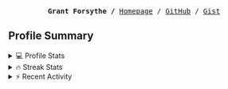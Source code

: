 <p><pre align="center"><strong>Grant Forsythe /</strong> <a href="https://www.grantwforsythe.com/">Homepage</a> / <a href="https://github.com/grantwforsythe">GitHub</a> / <a href="https://gist.github.com/grantwforsythe">Gist</a></pre></p>
 
<h2 align="left">Profile Summary</h2>
<details>
    <summary>💻 Profile Stats</summary>
    <div align="center">
        <img alt="GitHub stats" src="https://github-readme-stats.vercel.app/api?username=grantwforsythe&count_private=true&show_icons=true&hide=stars&border_radius=7&include_all_commits=true&hide_rank=true&custom_title=Grant%27s%20GitHub%20Stats">
        <img alt="Top languages" src="https://github-readme-stats.vercel.app/api/top-langs/?username=grantwforsythe&hide=jupyter+notebook,vim+script&layout=compact&langs_count=6">
    </div>
    <p style="font-size: 11px;" align="center">
        <strong>Note:</strong> Top languages is only a metric of the languages my public code consists of and doesn't reflect experience or skill level.
    </p>
</details>

<details>
    <summary>🔥 Streak Stats</summary>
        <div align="center">
            <img alt="Streak stats" src="https://github-readme-streak-stats.herokuapp.com/?user=grantwforsythe">
        </div>
</details>

 <details>
    <summary>⚡ Recent Activity</summary>
    
  <!--START_SECTION:activity-->
1. 🗣 Commented on [#3555](https://github.com/toolkit-for-ynab/toolkit-for-ynab/pull/3555#issuecomment-2591381945) in [toolkit-for-ynab/toolkit-for-ynab](https://github.com/toolkit-for-ynab/toolkit-for-ynab)
2. 🗣 Commented on [#3546](https://github.com/toolkit-for-ynab/toolkit-for-ynab/pull/3546#issuecomment-2591377355) in [toolkit-for-ynab/toolkit-for-ynab](https://github.com/toolkit-for-ynab/toolkit-for-ynab)
3. 💪 Opened PR [#3555](https://github.com/toolkit-for-ynab/toolkit-for-ynab/pull/3555) in [toolkit-for-ynab/toolkit-for-ynab](https://github.com/toolkit-for-ynab/toolkit-for-ynab)
4. ❌ Closed PR [#3546](https://github.com/toolkit-for-ynab/toolkit-for-ynab/pull/3546) in [toolkit-for-ynab/toolkit-for-ynab](https://github.com/toolkit-for-ynab/toolkit-for-ynab)
5. 🗣 Commented on [#1092](https://github.com/lewis6991/gitsigns.nvim/issues/1092#issuecomment-2582722137) in [lewis6991/gitsigns.nvim](https://github.com/lewis6991/gitsigns.nvim)
  <!--END_SECTION:activity-->
    
 </details>
